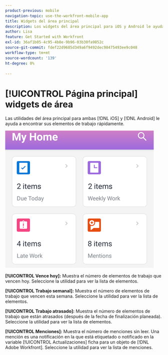 ```yaml
---
product-previous: mobile
navigation-topic: use-the-workfront-mobile-app
title: Widgets del área principal
description: Los widgets del área principal para iOS y Android le ayudan a encontrar sus elementos de trabajo rápidamente.
author: Lisa
feature: Get Started with Workfront
exl-id: 36af1b05-4c95-4b8e-9b96-03b30fa9852c
source-git-commit: fdef22d9685d349a6f9492dec98475493ee9c048
workflow-type: tm+mt
source-wordcount: '139'
ht-degree: 0%

---
```


# [!UICONTROL Página principal] widgets de área

Las utilidades del área principal para ambas [!DNL iOS] y [!DNL Android] le ayuda a encontrar sus elementos de trabajo rápidamente.

![Widgets del área principal](assets/mobile-home-area-widgets.png)

**[!UICONTROL Vence hoy]:** Muestra el número de elementos de trabajo que vencen hoy. Seleccione la utilidad para ver la lista de elementos.

**[!UICONTROL Trabajo semanal]:** Muestra el número de elementos de trabajo que vencen esta semana. Seleccione la utilidad para ver la lista de elementos.

**[!UICONTROL Trabajo atrasado]:** Muestra el número de elementos de trabajo que están atrasados (después de la fecha de finalización planeada). Seleccione la utilidad para ver la lista de elementos.

**[!UICONTROL Menciones]:** Muestra el número de menciones sin leer. Una mención es una notificación en la que está etiquetado o notificado en la variable [!UICONTROL Actualizaciones] ficha para un objeto de [!DNL Adobe Workfront]. Seleccione la utilidad para ver la lista de menciones.
